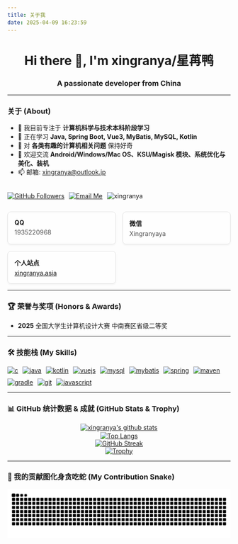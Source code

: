 ```yaml
---
title: 关于我
date: 2025-04-09 16:23:59
---
```


<div align="center">
  <h1>Hi there 👋, I'm xingranya/星苒鸭</h1>
  <h3>A passionate developer from China</h3>
</div>

---

### **关于 (About)**

- 🔭 我目前专注于 **计算机科学与技术本科阶段学习**
- 🌱 正在学习 **Java, Spring Boot, Vue3, MyBatis, MySQL, Kotlin**
- 🤔 对 **各类有趣的计算机相关问题** 保持好奇
- 💬 欢迎交流 **Android/Windows/Mac OS、KSU/Magisk 模块、系统优化与美化、装机**
- 📫 邮箱: <a href="mailto:xingranya@outlook.jp">xingranya@outlook.jp</a>

<br>

<div style="display: flex; align-items: center; flex-wrap: wrap;">
  <a href="https://github.com/xingranya?tab=followers" style="margin-right: 10px;"><img src="https://img.shields.io/github/followers/xingranya?label=Follow&style=social" alt="GitHub Followers"></a>
  <a href="mailto:xingranya@outlook.jp" style="margin-right: 10px;"><img src="https://img.shields.io/badge/Email-xingranya@outlook.jp-blue?style=for-the-badge&logo=microsoft-outlook" alt="Email Me"></a>
  <img src="https://komarev.com/ghpvc/?username=xingranya&label=Profile%20views&color=0e75b6&style=flat" alt="xingranya" />
</div>

<br>

<div style="display: grid; grid-template-columns: repeat(auto-fill, minmax(200px, 1fr)); gap: 15px; margin-top: 10px;">
  <div style="background-color: var(--background-color-transparent-80, rgba(255,255,255,0.8)); border: 1px solid var(--border-color, #e1e1e1); border-radius: 8px; padding: 15px; box-shadow: 0 2px 4px rgba(0,0,0,0.05);">
    <b>QQ</b>
    <div style="color: var(--text-color, #555); font-size: 14px; margin-top: 5px;">1935220968</div>
  </div>
  <div style="background-color: var(--background-color-transparent-80, rgba(255,255,255,0.8)); border: 1px solid var(--border-color, #e1e1e1); border-radius: 8px; padding: 15px; box-shadow: 0 2px 4px rgba(0,0,0,0.05);">
    <b>微信</b>
    <div style="color: var(--text-color, #555); font-size: 14px; margin-top: 5px;">Xingranyaya</div>
  </div>
  <div style="background-color: var(--background-color-transparent-80, rgba(255,255,255,0.8)); border: 1px solid var(--border-color, #e1e1e1); border-radius: 8px; padding: 15px; box-shadow: 0 2px 4px rgba(0,0,0,0.05);">
    <b>个人站点</b>
    <div style="color: var(--text-color, #555); font-size: 14px; margin-top: 5px;"><a href="https://xingranya.asia" target="_blank" rel="noreferrer">xingranya.asia</a></div>
  </div>
</div>

---

### **🏆 荣誉与奖项 (Honors & Awards)**

- **2025** 全国大学生计算机设计大赛 中南赛区省级二等奖

---

### **🛠️ 技能栈 (My Skills)**

<div style="display: flex; flex-wrap: wrap; gap: 10px;">
  <a href="https://www.cprogramming.com/" target="_blank" rel="noreferrer"><img src="https://cdn.jsdelivr.net/gh/devicons/devicon/icons/c/c-original.svg" alt="c" width="40" height="40"/></a> 
  <a href="https://www.java.com" target="_blank" rel="noreferrer"><img src="https://cdn.jsdelivr.net/gh/devicons/devicon/icons/java/java-original.svg" alt="java" width="40" height="40"/></a>
  <a href="https://kotlinlang.org" target="_blank" rel="noreferrer"><img src="https://cdn.jsdelivr.net/gh/devicons/devicon/icons/kotlin/kotlin-original.svg" alt="kotlin" width="40" height="40"/></a>
  <a href="https://vuejs.org/" target="_blank" rel="noreferrer"><img src="https://cdn.jsdelivr.net/gh/devicons/devicon/icons/vuejs/vuejs-original.svg" alt="vuejs" width="40" height="40"/></a>
  <a href="https://www.mysql.com/" target="_blank" rel="noreferrer"><img src="https://cdn.jsdelivr.net/gh/devicons/devicon/icons/mysql/mysql-original-wordmark.svg" alt="mysql" width="40" height="40"/></a> 
  <a href="https://mybatis.org/mybatis-3/" target="_blank" rel="noreferrer"><img src="https://cdn.jsdelivr.net/gh/devicons/devicon/icons/mybatis/mybatis-original-wordmark.svg" alt="mybatis" width="40" height="40"/></a>
  <a href="https://spring.io/" target="_blank" rel="noreferrer"><img src="https://cdn.jsdelivr.net/gh/devicons/devicon/icons/spring/spring-original.svg" alt="spring" width="40" height="40"/></a>
  <a href="https://maven.apache.org/" target="_blank" rel="noreferrer"><img src="https://cdn.jsdelivr.net/gh/devicons/devicon/icons/maven/maven-original.svg" alt="maven" width="40" height="40"/></a>
  <a href="https://gradle.org/" target="_blank" rel="noreferrer"><img src="https://cdn.jsdelivr.net/gh/devicons/devicon/icons/gradle/gradle-plain.svg" alt="gradle" width="40" height="40"/></a>
  <a href="https://git-scm.com/" target="_blank" rel="noreferrer"><img src="https://cdn.jsdelivr.net/gh/devicons/devicon/icons/git/git-original.svg" alt="git" width="40" height="40"/></a> 
  <a href="https://developer.mozilla.org/en-US/docs/Web/JavaScript" target="_blank" rel="noreferrer"><img src="https://cdn.jsdelivr.net/gh/devicons/devicon/icons/javascript/javascript-original.svg" alt="javascript" width="40" height="40"/></a> 
</div>

---

### **📊 GitHub 统计数据 & 成就 (GitHub Stats & Trophy)**

<p align="center">
  <a href="https://github.com/anuraghazra/github-readme-stats">
    <img align="center" src="https://github-readme-stats.vercel.app/api?username=xingranya&show_icons=true&theme=radical" alt="xingranya's github stats"/>
  </a>
  <br>
  <a href="https://github.com/anuraghazra/github-readme-stats">
    <img align="center" src="https://github-readme-stats.vercel.app/api/top-langs/?username=xingranya&layout=compact&theme=radical" alt="Top Langs"/>
  </a>
  <br>
  <a href="https://git.io/streak-stats">
    <img src="https://github-readme-streak-stats.herokuapp.com/?user=xingranya&theme=radical" alt="GitHub Streak" />
  </a>
  <br>
  <a href="https://github.com/ryo-ma/github-profile-trophy">
    <img src="https://github-profile-trophy.vercel.app/?username=xingranya&theme=radical&margin-w=15&margin-h=15" alt="Trophy" />
  </a>
</p>

---
### **🐍 我的贡献图化身贪吃蛇 (My Contribution Snake)**
<p align="center">
  <img src="https://raw.githubusercontent.com/xingranya/xingranya/output/github-contribution-grid-snake.svg" alt="snake" />
</p>